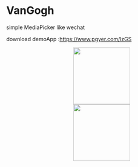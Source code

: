 # VanGogh
 simple MediaPicker like wechat
 
 download demoApp :https://www.pgyer.com/lzGS
 


<div align=center><img width="150" height="150" src="https://user-images.githubusercontent.com/26602893/139173765-0bc711d2-7820-40a1-af54-9a59704561d6.jpg"/></div>
<div align=center><img width="150" height="150" src="https://user-images.githubusercontent.com/26602893/139173777-61c612d7-b80b-4b2d-830d-9d0d7f291192.jpg"/></div>
